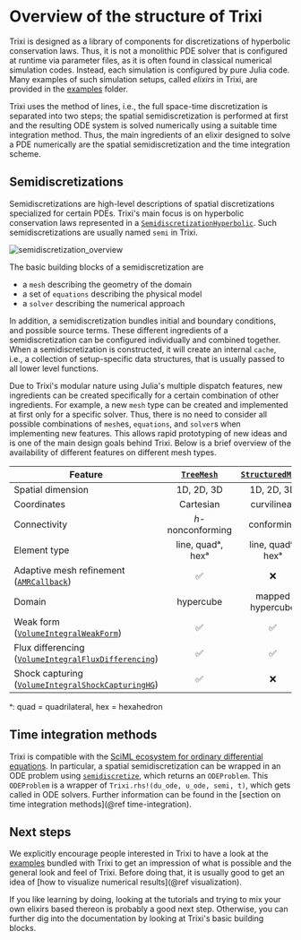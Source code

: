 # Overview of the structure of Trixi

Trixi is designed as a library of components for discretizations of hyperbolic
conservation laws. Thus, it is not a monolithic PDE solver that is configured at runtime
via parameter files, as it is often found in classical numerical simulation codes.
Instead, each simulation is configured by pure Julia code. Many examples of such
simulation setups, called *elixirs* in Trixi, are provided in the
[examples](https://github.com/trixi-framework/Trixi.jl/blob/main/examples)
folder.

Trixi uses the method of lines, i.e., the full space-time discretization is separated into two steps;
the spatial semidiscretization is performed at first and the resulting ODE system is solved numerically
using a suitable time integration method.
Thus, the main ingredients of an elixir designed
to solve a PDE numerically are the spatial semidiscretization and the time
integration scheme.


## Semidiscretizations

Semidiscretizations are high-level descriptions of spatial discretizations
specialized for certain PDEs. Trixi's main focus is on hyperbolic conservation
laws represented in a [`SemidiscretizationHyperbolic`](@ref).
Such semidiscretizations are usually named `semi` in Trixi.

![semidiscretization_overview](https://user-images.githubusercontent.com/12693098/124783641-83171e80-df45-11eb-8757-daac80cd1599.png)

The basic building blocks of a semidiscretization are

- a `mesh` describing the geometry of the domain
- a set of `equations` describing the physical model
- a `solver` describing the numerical approach

In addition, a semidiscretization bundles initial and boundary conditions, and
possible source terms. These different ingredients of a semidiscretization can
be configured individually and combined together.
When a semidiscretization is constructed, it will create an internal `cache`,
i.e., a collection of setup-specific data structures,
that is usually passed to all lower level functions.

Due to Trixi's modular nature using Julia's multiple dispatch features, new
ingredients can be created specifically for a certain combination of other
ingredients. For example, a new `mesh` type can be created and implemented at
first only for a specific solver. Thus, there is no need to consider all
possible combinations of `mesh`es, `equations`, and `solver`s when implementing
new features. This allows rapid prototyping of new ideas and is one of the main
design goals behind Trixi. Below is a brief overview of the availability of
different features on different mesh types.

| Feature                                                      | [`TreeMesh`](@ref) | [`StructuredMesh`](@ref) | [`UnstructuredMesh2D`](@ref) | [`P4estMesh`](@ref) |
|--------------------------------------------------------------|:------------------:|:------------------------:|:----------------------------:|:-------------------:|
| Spatial dimension                                            |     1D, 2D, 3D     |        1D, 2D, 3D        |              2D              |        2D, 3D       |
| Coordinates                                                  |      Cartesian     |        curvilinear       |          curvilinear         |     curvilinear     |
| Connectivity                                                 |  *h*-nonconforming |        conforming        |          conforming          |  *h*-nonconforming  |
| Element type                                                 |  line, quadᵃ, hexᵃ |     line, quadᵃ, hexᵃ    |             quadᵃ            |  line, quadᵃ, hexᵃ  |
| Adaptive mesh refinement ([`AMRCallback`](@ref))             |          ✅         |             ❌            |               ❌              |          ✅          |
| Domain                                                       |      hypercube     |     mapped hypercube     |           arbitrary          |      arbitrary      |
| Weak form ([`VolumeIntegralWeakForm`](@ref))                 |          ✅         |             ✅            |               ✅              |          ✅          |
| Flux differencing ([`VolumeIntegralFluxDifferencing`](@ref)) |          ✅         |             ✅            |               ✅              |          ✅          |
| Shock capturing ([`VolumeIntegralShockCapturingHG`](@ref))   |          ✅         |             ❌            |               ❌              |          ❌          |

ᵃ: quad = quadrilateral, hex = hexahedron

## Time integration methods

Trixi is compatible with the [SciML ecosystem for ordinary differential equations](https://diffeq.sciml.ai/latest/).
In particular, a spatial semidiscretization can be wrapped in an ODE problem
using [`semidiscretize`](@ref), which returns an `ODEProblem`. This `ODEProblem` is a wrapper
of `Trixi.rhs!(du_ode, u_ode, semi, t)`, which gets called in ODE solvers.
Further information can be found in the
[section on time integration methods](@ref time-integration).


## Next steps

We explicitly encourage people interested in Trixi to have a look at the
[examples](https://github.com/trixi-framework/Trixi.jl/blob/main/examples)
bundled with Trixi to get an impression of what is possible and the general
look and feel of Trixi.
Before doing that, it is usually good to get an idea of
[how to visualize numerical results](@ref visualization).

If you like learning by doing, looking at the tutorials and trying to mix
your own elixirs based thereon is probably a good next step.
Otherwise, you can further dig into the documentation by looking at Trixi's basic building blocks.
